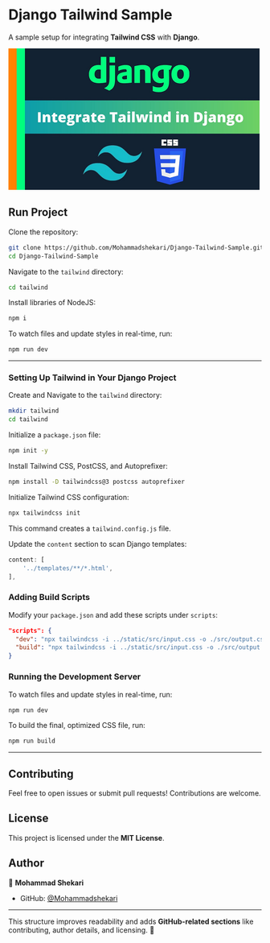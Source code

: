 # Django Tailwind Sample

A sample setup for integrating **Tailwind CSS** with **Django**.

<img src="https://github.com/Mohammadshekari/Django-Tailwind-Sample/blob/main/screenshots/img.png?raw=true" width="500">

## Run Project

Clone the repository:

```sh
git clone https://github.com/Mohammadshekari/Django-Tailwind-Sample.git
cd Django-Tailwind-Sample
```

Navigate to the `tailwind` directory:

```sh
cd tailwind
```

Install libraries of NodeJS:

```sh
npm i
```

To watch files and update styles in real-time, run:

```sh
npm run dev
```

---

### Setting Up Tailwind in Your Django Project

Create and Navigate to the `tailwind` directory:

```sh
mkdir tailwind
cd tailwind
```

Initialize a `package.json` file:

```sh
npm init -y
```

Install Tailwind CSS, PostCSS, and Autoprefixer:

```sh
npm install -D tailwindcss@3 postcss autoprefixer
```

Initialize Tailwind CSS configuration:

```sh
npx tailwindcss init
```

This command creates a `tailwind.config.js` file.

Update the `content` section to scan Django templates:

```js
content: [
    '../templates/**/*.html',
],
```

### Adding Build Scripts

Modify your `package.json` and add these scripts under `scripts`:

```json
"scripts": {
  "dev": "npx tailwindcss -i ../static/src/input.css -o ./src/output.css --watch --minify",
  "build": "npx tailwindcss -i ../static/src/input.css -o ./src/output.css --minify"
}
```

### Running the Development Server

To watch files and update styles in real-time, run:

```sh
npm run dev
```

To build the final, optimized CSS file, run:

```sh
npm run build
```

---

## Contributing

Feel free to open issues or submit pull requests! Contributions are welcome.

## License

This project is licensed under the **MIT License**.

## Author

👤 **Mohammad Shekari**

- GitHub: [@Mohammadshekari](https://github.com/Mohammadshekari)

---

This structure improves readability and adds **GitHub-related sections** like contributing, author details, and
licensing. 🚀